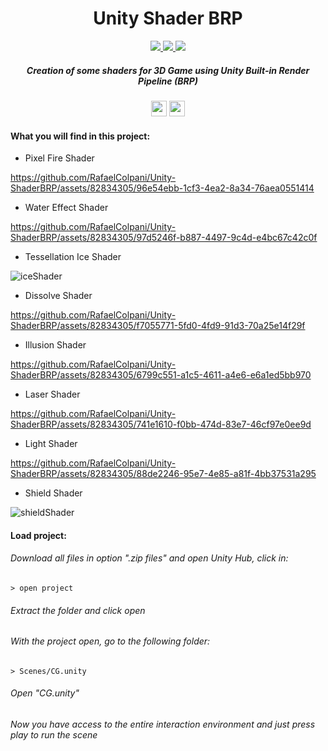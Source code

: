 <h1 align="center"> Unity Shader BRP </h1>

<p align="center">
 <a href="https://skillicons.dev">
    <img src="https://skillicons.dev/icons?i=unity"/>
    <img src="https://skillicons.dev/icons?i=cs"/>
     <img src="https://skillicons.dev/icons?i=vscode"/>
  </a>
</p>

<h5 align="center">
  Creation of some shaders for 3D Game using Unity Built-in Render Pipeline (BRP)
</h5>

<p align="center">
 <img height="25" src="http://img.shields.io/static/v1?label = STATUS & message = Under %20 Development & color = yellow & style=for-the-badge"/> 
 <img height="25" src="http://img.shields.io/static/v1?label = ENGINE / PIPELINE & message = Unity %20 Built-in & color = lightgray & style=for-the-badge"/> 
</p>

<h4 align="left"> What you will find in this project: </h4>

- Pixel Fire Shader

https://github.com/RafaelColpani/Unity-ShaderBRP/assets/82834305/96e54ebb-1cf3-4ea2-8a34-76aea0551414

- Water Effect Shader 

https://github.com/RafaelColpani/Unity-ShaderBRP/assets/82834305/97d5246f-b887-4497-9c4d-e4bc67c42c0f

- Tessellation Ice Shader

![iceShader](https://github.com/RafaelColpani/Unity-ShaderBRP/assets/82834305/de03c054-5a97-4da3-91f2-7c172f8bb1bb)


- Dissolve Shader

https://github.com/RafaelColpani/Unity-ShaderBRP/assets/82834305/f7055771-5fd0-4fd9-91d3-70a25e14f29f

- Illusion Shader

https://github.com/RafaelColpani/Unity-ShaderBRP/assets/82834305/6799c551-a1c5-4611-a4e6-e6a1ed5bb970

- Laser Shader

https://github.com/RafaelColpani/Unity-ShaderBRP/assets/82834305/741e1610-f0bb-474d-83e7-46cf97e0ee9d

- Light Shader

https://github.com/RafaelColpani/Unity-ShaderBRP/assets/82834305/88de2246-95e7-4e85-a81f-4bb37531a295

- Shield Shader

![shieldShader](https://github.com/RafaelColpani/Unity-ShaderBRP/assets/82834305/8e7a3877-7a0c-4422-8aa8-77ecaa6523f4)


<h4 align="left"> Load project: </h4>
<h6> Download all files in option ".zip files" and open Unity Hub, click in: </h6>

```
> open project
```

<h6> Extract the folder and click open </h6>
<h6> With the project open, go to the following folder: </h6>

```
> Scenes/CG.unity
```

<h6> Open "CG.unity" </h6>
<h6> Now you have access to the entire interaction environment and just press play to run the scene </h6>
